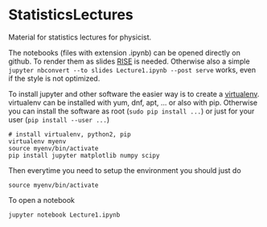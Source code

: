 # StatisticsLectures
Material for statistics lectures for physicist.

The notebooks (files with extension .ipynb) can be opened directly on github. To render them as slides [RISE](https://github.com/damianavila/RISE) is needed. Otherwise also a simple `jupyter nbconvert --to slides Lecture1.ipynb --post serve` works, even if the style is not optimized.

To install jupyter and other software the easier way is to create a [virtualenv](http://python-guide-pt-br.readthedocs.io/en/latest/dev/virtualenvs). virtualenv can be installed with yum, dnf, apt, ... or also with pip.  Otherwise you can install the software as root (`sudo pip install ...`) or just for your user (`pip install --user ...`)

    # install virtualenv, python2, pip
    virtualenv myenv
    source myenv/bin/activate
    pip install jupyter matplotlib numpy scipy

Then everytime you need to setup the environment you should just do

    source myenv/bin/activate

To open a notebook

    jupyter notebook Lecture1.ipynb